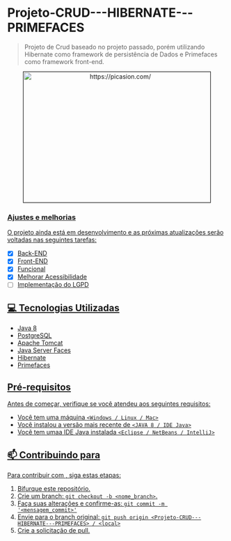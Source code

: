 
# Projeto-CRUD---HIBERNATE---PRIMEFACES

> Projeto de Crud baseado no projeto passado, porém utilizando Hibernate como framework de persistência de Dados e Primefaces como framework front-end.

<p align="center"><img src="https://i.picasion.com/pic91/b89c1b86ada71e664274dec28c0fa4ea.gif" width="430" height="300" border="1" alt="https://picasion.com/"/></a><br /><a href="https://picasion.com/"></p>

### Ajustes e melhorias

O projeto ainda está em desenvolvimento e as próximas atualizações serão voltadas nas seguintes tarefas:

- [x] Back-END
- [x] Front-END
- [x] Funcional
- [x] Melhorar Acessibilidade
- [ ] Implementação do LGPD

## 💻 Tecnologias Utilizadas
 - Java 8
 - PostgreSQL
 - Apache Tomcat
 - Java Server Faces
 - Hibernate
 - Primefaces
 
## Pré-requisitos

Antes de começar, verifique se você atendeu aos seguintes requisitos:
* Você tem uma máquina `<Windows / Linux / Mac>`
* Você instalou a versão mais recente de `<JAVA 8 / IDE Java>`
* Você tem umaa IDE Java instalada `<Eclipse / NetBeans / IntelliJ>`

## 📫 Contribuindo para <Projeto-CRUD---HIBERNATE---PRIMEFACES>
  
Para contribuir com <Projeto-CRUD---HIBERNATE---PRIMEFACES>, siga estas etapas:

1. Bifurque este repositório.
2. Crie um branch: `git checkout -b <nome_branch>`.
3. Faça suas alterações e confirme-as: `git commit -m '<mensagem_commit>'`
4. Envie para o branch original: `git push origin <Projeto-CRUD---HIBERNATE---PRIMEFACES> / <local>`
5. Crie a solicitação de pull.

